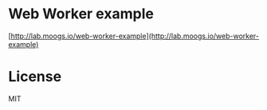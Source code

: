 # Web Worker example

[http://lab.moogs.io/web-worker-example](http://lab.moogs.io/web-worker-example)

# License

MIT

